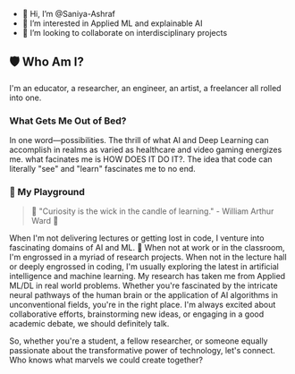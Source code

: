 - 👋 Hi, I’m @Saniya-Ashraf
- 👀 I’m interested in Applied ML and explainable AI
- 💞️ I’m looking to collaborate on interdisciplinary projects
  

## 🛡 Who Am I?
I'm an educator, a researcher, an engineer, an artist, a freelancer all rolled into one. 

### What Gets Me Out of Bed?
In one word—possibilities. The thrill of what AI and Deep Learning can accomplish in realms as varied as healthcare and video gaming energizes me. what facinates me is HOW DOES IT DO IT?. The idea that code can literally "see" and "learn" fascinates me to no end.

### 🧪 My Playground 
> 🌟 "Curiosity is the wick in the candle of learning." - William Arthur Ward 🌟

When I'm not delivering lectures or getting lost in code, I venture into fascinating domains of AI and ML. 🤖
When not at work or in the classroom, I'm engrossed in a myriad of research projects. When not in the lecture hall or deeply engrossed in coding, I'm usually exploring the latest in artificial intelligence and machine learning. My research has taken me from Applied ML/DL in real world problems. Whether you're fascinated by the intricate neural pathways of the human brain or the application of AI algorithms in unconventional fields, you're in the right place. I'm always excited about collaborative efforts, brainstorming new ideas, or engaging in a good academic debate, we should definitely talk.

So, whether you're a student, a fellow researcher, or someone equally passionate about the transformative power of technology, let's connect. Who knows what marvels we could create together?
<!---
Saniya-Ashraf/Saniya-Ashraf is a ✨ special ✨ repository because its `README.md` (this file) appears on your GitHub profile.
You can click the Preview link to take a look at your changes.
--->
